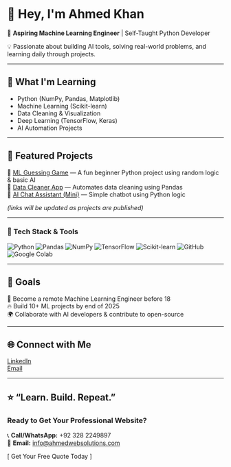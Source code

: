 # 👋 Hey, I'm Ahmed Khan  

🚀 **Aspiring Machine Learning Engineer** | Self-Taught Python Developer  

💡 Passionate about building AI tools, solving real-world problems, and learning daily through projects.

---

## 🧠 What I'm Learning
- Python (NumPy, Pandas, Matplotlib)
- Machine Learning (Scikit-learn)
- Data Cleaning & Visualization
- Deep Learning (TensorFlow, Keras)
- AI Automation Projects

---

## 🧩 Featured Projects
🔹 [ML Guessing Game](#) — A fun beginner Python project using random logic & basic AI  
🔹 [Data Cleaner App](#) — Automates data cleaning using Pandas  
🔹 [AI Chat Assistant (Mini)](#) — Simple chatbot using Python logic  

*(links will be updated as projects are published)*  

---

### 🧰 Tech Stack & Tools  
![Python](https://img.shields.io/badge/Python-3776AB?style=for-the-badge&logo=python&logoColor=white)
![Pandas](https://img.shields.io/badge/Pandas-150458?style=for-the-badge&logo=pandas&logoColor=white)
![NumPy](https://img.shields.io/badge/NumPy-013243?style=for-the-badge&logo=numpy&logoColor=white)
![TensorFlow](https://img.shields.io/badge/TensorFlow-FF6F00?style=for-the-badge&logo=tensorflow&logoColor=white)
![Scikit-learn](https://img.shields.io/badge/Scikit--learn-F7931E?style=for-the-badge&logo=scikit-learn&logoColor=white)
![GitHub](https://img.shields.io/badge/GitHub-181717?style=for-the-badge&logo=github&logoColor=white)
![Google Colab](https://img.shields.io/badge/Google_Colab-F9AB00?style=for-the-badge&logo=googlecolab&logoColor=white)  

---

## 🧱 Goals
🎯 Become a remote Machine Learning Engineer before 18  
🔥 Build 10+ ML projects by end of 2025  
🌍 Collaborate with AI developers & contribute to open-source  

---

## 🌐 Connect with Me
[LinkedIn](https://www.linkedin.com/in/ahmed-khan-538213389)  
[Email](ahmed.mlengineer@gmail.com)  

---

⭐ **“Learn. Build. Repeat.”**
---

### **Ready to Get Your Professional Website?**

📞 **Call/WhatsApp:** +92 328 2249897  
📧 **Email:** info@ahmedwebsolutions.com  

[ Get Your Free Quote Today ]
